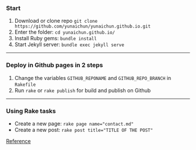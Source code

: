 ### Start

1. Download or clone repo `git clone https://github.com/yunaichun/yunaichun.github.io.git`
2. Enter the folder: `cd yunaichun.github.io/`
3. Install Ruby gems: `bundle install`
4. Start Jekyll server: `bundle exec jekyll serve`

---

### Deploy in Github pages in 2 steps

1. Change the variables `GITHUB_REPONAME` and `GITHUB_REPO_BRANCH` in `Rakefile`
2. Run `rake` or `rake publish` for build and publish on Github

---

### Using Rake tasks

* Create a new page: `rake page name="contact.md"`
* Create a new post: `rake post title="TITLE OF THE POST"`


[Reference](https://github.com/nandomoreirame/end2end)
